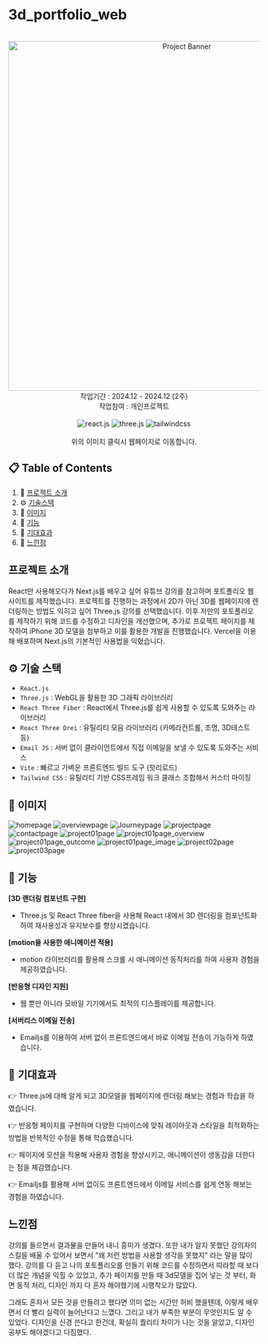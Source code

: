 # 3d_portfolio_web

<div align="center">
  <br />
    <a href="https://3dportfolio-five-wine.vercel.app/" target="_blank">
      <img src="https://github.com/user-attachments/assets/9d3fcd19-70cc-429b-8ead-8399ec60d1ab" alt="Project Banner" width=700 >
    </a>
  <br />
<div>
  <text>
    작업기간 :  2024.12 - 2024.12 (2주) <br/>
    작업참여 : 개인프로젝트
  </text>
</div>
<br/>
  <div>
    <img src="https://img.shields.io/badge/-React_JS-black?style=for-the-badge&logoColor=white&logo=react&color=61DAFB" alt="react.js" />
    <img src="https://img.shields.io/badge/-Three_JS-black?style=for-the-badge&logoColor=white&logo=threedotjs&color=000000" alt="three.js" />
    <img src="https://img.shields.io/badge/-Tailwind_CSS-black?style=for-the-badge&logoColor=white&logo=tailwindcss&color=06B6D4" alt="tailwindcss" />
  </div>

<br />
   <div align="center" >
    위의 이미지 클릭시 웹페이지로 이동합니다.
    </div>
</div>

## 📋 <a name="table">Table of Contents</a>

1. 🤖 [프로젝트 소개](#introduction)
2. ⚙️ [기술스택](#tech-stack)    
3. 🤸 [이미지](#image)   
4. 🔋  [기능](#features)   
5. 🚀 [기대효과](#more)   
6. 🔗 [느낀점](#links)   

## <a name="introduction">프로젝트 소개</a>

React만 사용해오다가 Next.js를 배우고 싶어 유튜브 강의를 참고하며 포트폴리오 웹사이트를 제작했습니다. 
프로젝트를 진행하는 과정에서 2D가 아닌 3D를 웹페이지에 렌더링하는 방법도 익히고 싶어 Three.js 강의를 선택했습니다. 
이후 저만의 포토폴리오를 제작하기 위해 코드를 수정하고 디자인을 개선했으며, 추가로 프로젝트 페이지를 제작하여 iPhone 3D 모델을 첨부하고 이를 활용한 개발을 진행했습니다. Vercel을 이용해 배포하며 Next.js의 기본적인 사용법을 익혔습니다.


## <a name="tech-stack">⚙️ 기술 스택</a>

- <code>React.js</code>
- <code>Three.js</code> : WebGL을 활용한 3D 그래픽 라이브러리
- <code>React Three Fiber</code> : React에서 Three.js를 쉽게 사용할 수 있도록 도와주는 라이브러리 
- <code>React Three Drei</code> : 유틸리티 모음 라이브러리 (카메라컨트롤, 조명, 3D테스트 등)
- <code>Email JS</code> : 서버 없이 클라이언트에서 직접 이메일을 보낼 수 있도록 도와주는 서비스 
- <code>Vite</code> : 빠르고 가벼운 프론트엔드 빌드 도구 (핫리로드)
- <code>Tailwind CSS</code> : 유틸리티 기반 CSS프레임 워크 클래스 조합해서 커스터 마이징

## <a name="image">🤸 이미지</a>

 <div>
    <img src="https://github.com/user-attachments/assets/bda086d5-6487-41fb-9635-ae57789bf7d7" alt="homepage" />
    <img src="https://github.com/user-attachments/assets/f4b77fc8-043e-41fd-85b1-183e12762fba" alt="overviewpage" />
    <img src="https://github.com/user-attachments/assets/8526d9ba-dcfc-44ad-b09f-2a6e3d06dca7" alt="Journeypage" />
   <img src="https://github.com/user-attachments/assets/491ad50f-b4c9-4671-bab8-76592c8c7b73" alt="projectpage" />
   <img src="https://github.com/user-attachments/assets/dbb88a62-574e-4cf3-9259-99bb606c83e7" alt="contactpage" />
   <img src="https://github.com/user-attachments/assets/a27ccc3a-a408-4788-9b0a-d658611a1399" alt="project01page" />
   <img src="https://github.com/user-attachments/assets/5f43bec3-3fbc-438e-b1b8-b75861d1d8d2" alt="project01page_overview" />
   <img src="https://github.com/user-attachments/assets/c71c2b4f-5d85-4687-9e58-5a2a8838461a" alt="project01page_outcome" />
   <img src="https://github.com/user-attachments/assets/9701d13e-6b2e-4a56-b7ee-c96c4b7d93a0" alt="project01page_image" />
   <img src="https://github.com/user-attachments/assets/d3ca5b73-6285-414a-ad8d-963d90b25bbd" alt="project02page" />
   <img src="https://github.com/user-attachments/assets/0e5c9f20-caee-4011-b973-486ad57ace50" alt="project03page" />


  </div>


## <a name="features">🔋 기능</a>

**[3D 랜더링 컴포넌트 구현]**   

- Three.js 및 React Three fiber을 사용해 React 내에서 3D 렌더링을 컴포넌트화하여 재사용성과 유지보수를 향상시켰습니다.    


**[motion을 사용한 애니메이션 적용]**   

- motion 라이브러리를 활용해 스크롤 시 애니메이션 동작처리를 하여 사용자 경험을 제공하였습니다. 


**[반응형 디자인 지원]**   

- 웹 뿐만 아니라 모바일 기기에서도 최적의 디스플레이를 제공합니다.





**[서버리스 이메일 전송]**   

- Emailjs를 이용하여 서버 없이 프론트엔드에서 바로 이메일 전송이 가능하게 하였습니다.


## <a name="features">🚀 기대효과</a>

👉 Three.js에 대해 알게 되고  3D모델을 웹페이지에 렌더링 해보는 경험과 학습을 하였습니다. 

👉 반응형 페이지를 구현하며 다양한 디바이스에 맞춰 레이아웃과 스타일을 최적화하는 방법을 반복적인 수정을 통해 학습했습니다.

👉 페이지에 모션을 적용해 사용자 경험을 향상시키고, 애니메이션이 생동감을 더한다는 점을 체감했습니다. 

👉 Emailjs를 활용해 서버 없이도 프론트엔드에서 이메일 서비스를 쉽게 연동 해보는 경험을 하였습니다.




## <a name="link">느낀점</a>

강의를 들으면서 결과물을 만들어 내니 흥미가 생겼다.
또한 내가 알지 못했던 강의자의 스킬을 배울 수 있어서 보면서 "왜 저런 방법을 사용할 생각을 못했지" 라는 말을 많이 했다.
강의를 다 듣고 나의 포토폴리오를 만들기 위해 코드를 수정하면서 따라할 때 보다 더 많은 개념을 익힐 수 있었고,
추가 페이지를 만들 때 3d모델을 집어 넣는 것 부터, 화면 동적 처리, 디자인 까지 다 혼자 해야했기에 시행착오가 많았다.

그래도 혼자서 모든 것을 만들려고 했다면 의미 없는 시간만 허비 했을텐데, 이렇게 배우면서 더 빨리 실력이 늘어난다고 느꼈다.
그리고 내가 부족한 부분이 무엇인지도 알 수 있었다. 디자인을 신경 쓴다고 한건데, 확실히 퀄리티 차이가 나는 것을 알았고,
디자인 공부도 해야겠다고 다짐했다.

